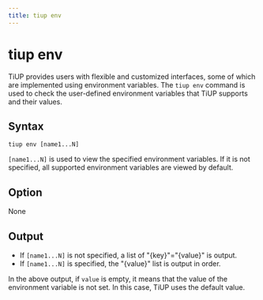 ```yaml
---
title: tiup env
---
```


# tiup env

TiUP provides users with flexible and customized interfaces, some of which are implemented using environment variables. The `tiup env` command is used to check the user-defined environment variables that TiUP supports and their values.

## Syntax

```shell
tiup env [name1...N]
```

`[name1...N]` is used to view the specified environment variables. If it is not specified, all supported environment variables are viewed by default.

## Option

None

## Output

- If `[name1...N]` is not specified, a list of "{key}"="{value}" is output.
- If `[name1...N]` is specified, the "{value}" list is output in order.

In the above output, if `value` is empty, it means that the value of the environment variable is not set. In this case, TiUP uses the default value.
